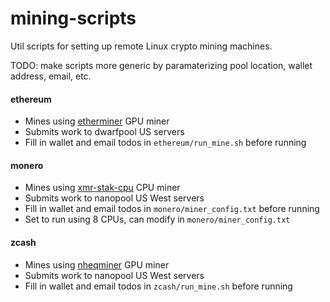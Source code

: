 # mining-scripts

Util scripts for setting up remote Linux crypto mining machines.

TODO: make scripts more generic by paramaterizing pool location, wallet address, email, etc.

#### ethereum

* Mines using [etherminer](https://github.com/ethereum-mining/ethminer) GPU miner
* Submits work to dwarfpool US servers
* Fill in wallet and email todos in `ethereum/run_mine.sh` before running

#### monero

* Mines using [xmr-stak-cpu](https://github.com/fireice-uk/xmr-stak-cpu.git) CPU miner
* Submits work to nanopool US West servers
* Fill in wallet and email todos in `monero/miner_config.txt` before running
* Set to run using 8 CPUs, can modify in `monero/miner_config.txt`

#### zcash

* Mines using [nheqminer](https://github.com/nicehash/nheqminer) GPU miner
* Submits work to nanopool US West servers
* Fill in wallet and email todos in `zcash/run_mine.sh` before running
